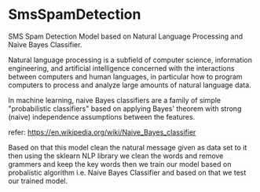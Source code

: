 # SmsSpamDetection
SMS Spam Detection Model based on Natural Language Processing and Naive Bayes Classifier.


Natural language processing is a subfield of computer science, information engineering, and 
artificial intelligence concerned with the interactions between computers and human languages, 
in particular how to program computers to process and analyze large amounts of natural language data.

In machine learning, naive Bayes classifiers are a family of simple "probabilistic classifiers" 
based on applying Bayes' theorem with strong (naive) independence assumptions between the features.

refer: https://en.wikipedia.org/wiki/Naive_Bayes_classifier

Based on that this model clean the natural message given as data set to it then using the 
sklearn NLP library we clean the words and remove grammers and keep the key words 
then we train our model based on probalistic algorithm i.e. Naive Bayes Classifier 
and based on that we test our trained model.
